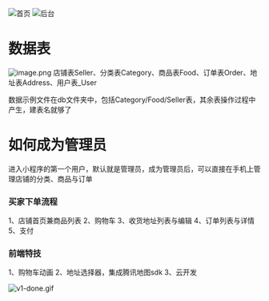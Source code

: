 
![首页](https://imgconvert.csdnimg.cn/aHR0cDovL3VwbG9hZC1pbWFnZXMuamlhbnNodS5pby91cGxvYWRfaW1hZ2VzLzI1OTkzMjQtNzE5ZGQzNThmYWEzN2M3NC5wbmc?x-oss-process=image/format,png)
![后台](https://imgconvert.csdnimg.cn/aHR0cHM6Ly91cGxvYWQtaW1hZ2VzLmppYW5zaHUuaW8vdXBsb2FkX2ltYWdlcy8yNTk5MzI0LTEyOWI4ODNiZWQ2NzAxY2YucG5n?x-oss-process=image/format,png)

# 数据表
![image.png](https://imgconvert.csdnimg.cn/aHR0cHM6Ly91cGxvYWQtaW1hZ2VzLmppYW5zaHUuaW8vdXBsb2FkX2ltYWdlcy8yNTk5MzI0LWI4ZDMyMzA4MzVhNmJhMDYucG5n?x-oss-process=image/format,png)
店铺表Seller、分类表Category、商品表Food、订单表Order、地址表Address、用户表_User

数据示例文件在db文件夹中，包括Category/Food/Seller表，其余表操作过程中产生，建表名就够了

# 如何成为管理员

进入小程序的第一个用户，默认就是管理员，成为管理员后，可以直接在手机上管理店铺的分类、商品与订单

### 买家下单流程
1、店铺首页兼商品列表
2、购物车
3、收货地址列表与编辑
4、订单列表与详情
5、支付

### 前端特技
1、购物车动画
2、地址选择器，集成腾讯地图sdk
3、云开发

![v1-done.gif](https://imgconvert.csdnimg.cn/aHR0cDovL3VwbG9hZC1pbWFnZXMuamlhbnNodS5pby91cGxvYWRfaW1hZ2VzLzI1OTkzMjQtNTQ4YjZlNzE5ZjIyNWVlNC5naWY)

